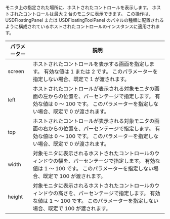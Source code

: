モニタ上の指定された場所に、ホストされたコントロールを表示します。 ホストされたコントロールは最大 2 台のモニタに表示できます。 この操作は、USDFloatingPanel または USDFloatingToolPanel のパネルの種類に配置されるように構成されているホストされたコントロールのインスタンスに適用されます。  
  
|パラメーター|説明|  
|---------------|-----------------|  
|screen|ホストされたコントロールを表示する画面を指定します。 有効な値は 1 または 2 です。 このパラメーターを指定しない場合、既定で 1 が渡されます。|  
|left|ホストされたコントロールが表示される対象モニタの画面の左からの位置を、パーセンテージで指定します。 有効な値は 0 ～ 100 です。 このパラメーターを指定しない場合、既定で 0 が渡されます。|  
|top|ホストされたコントロールが表示される対象モニタの画面の右からの位置を、パーセンテージで指定します。 有効な値は 0 ～ 100 です。 このパラメーターを指定しない場合、既定で 0 が渡されます。|  
|width|対象モニタに表示されるホストされたコントロールのウィンドウの幅を、パーセンテージで指定します。 有効な値は 1 ～ 100 です。 このパラメーターを指定しない場合、既定で 100 が渡されます。|  
|height|対象モニタに表示されるホストされたコントロールのウィンドウの高さを、パーセンテージで指定します。 有効な値は 1 ～ 100 です。 このパラメーターを指定しない場合、既定で 100 が渡されます。|